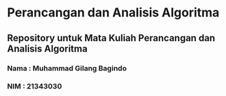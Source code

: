 # Perancangan dan Analisis Algoritma
## Repository untuk Mata Kuliah Perancangan dan Analisis Algoritma
### Nama : Muhammad Gilang Bagindo
### NIM : 21343030
